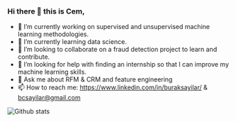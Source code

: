 ### Hi there 👋 this is Cem,
- 🔭 I’m currently working on supervised and unsupervised machine learning methodologies.
- 🌱 I’m currently learning data science.
- 👯 I’m looking to collaborate on a fraud detection project to learn and contribute.
- 🤔 I’m looking for help with finding an internship so that I can improve my machine learning skills.
- 💬 Ask me about RFM & CRM and feature engineering
- 📫 How to reach me: https://www.linkedin.com/in/buraksayilar/  &   bcsayilar@gmail.com

![Github stats](https://github-readme-stats.vercel.app/api?username=yourusername&theme=highcontrast&show_icons=true&count_private=true)
